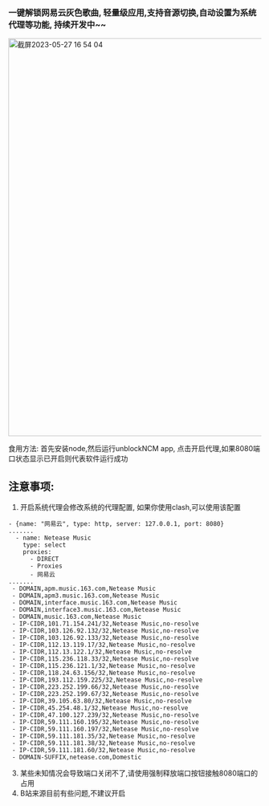 ### 一键解锁网易云灰色歌曲, 轻量级应用,支持音源切换,自动设置为系统代理等功能, 持续开发中~~
<img width="793" alt="截屏2023-05-27 16 54 04" src="https://github.com/LastStranger/unblockNCM/assets/29811304/4852726a-da8c-40e8-9441-ca82e3844920">

食用方法:
首先安装node,然后运行unblockNCM app, 点击开启代理,如果8080端口状态显示已开启则代表软件运行成功 
## 注意事项:
1. 开启系统代理会修改系统的代理配置, 如果你使用clash,可以使用该配置 
```
- {name: "网易云", type: http, server: 127.0.0.1, port: 8080}
.......
  - name: Netease Music
    type: select
    proxies:
      - DIRECT
      - Proxies
      - 网易云
.......
 - DOMAIN,apm.music.163.com,Netease Music
 - DOMAIN,apm3.music.163.com,Netease Music
 - DOMAIN,interface.music.163.com,Netease Music
 - DOMAIN,interface3.music.163.com,Netease Music
 - DOMAIN,music.163.com,Netease Music
 - IP-CIDR,101.71.154.241/32,Netease Music,no-resolve
 - IP-CIDR,103.126.92.132/32,Netease Music,no-resolve
 - IP-CIDR,103.126.92.133/32,Netease Music,no-resolve
 - IP-CIDR,112.13.119.17/32,Netease Music,no-resolve
 - IP-CIDR,112.13.122.1/32,Netease Music,no-resolve
 - IP-CIDR,115.236.118.33/32,Netease Music,no-resolve
 - IP-CIDR,115.236.121.1/32,Netease Music,no-resolve
 - IP-CIDR,118.24.63.156/32,Netease Music,no-resolve
 - IP-CIDR,193.112.159.225/32,Netease Music,no-resolve
 - IP-CIDR,223.252.199.66/32,Netease Music,no-resolve
 - IP-CIDR,223.252.199.67/32,Netease Music,no-resolve
 - IP-CIDR,39.105.63.80/32,Netease Music,no-resolve
 - IP-CIDR,45.254.48.1/32,Netease Music,no-resolve
 - IP-CIDR,47.100.127.239/32,Netease Music,no-resolve
 - IP-CIDR,59.111.160.195/32,Netease Music,no-resolve
 - IP-CIDR,59.111.160.197/32,Netease Music,no-resolve
 - IP-CIDR,59.111.181.35/32,Netease Music,no-resolve
 - IP-CIDR,59.111.181.38/32,Netease Music,no-resolve
 - IP-CIDR,59.111.181.60/32,Netease Music,no-resolve
 - DOMAIN-SUFFIX,netease.com,Domestic
```
3. 某些未知情况会导致端口关闭不了,请使用强制释放端口按钮接触8080端口的占用
4. B站来源目前有些问题,不建议开启
